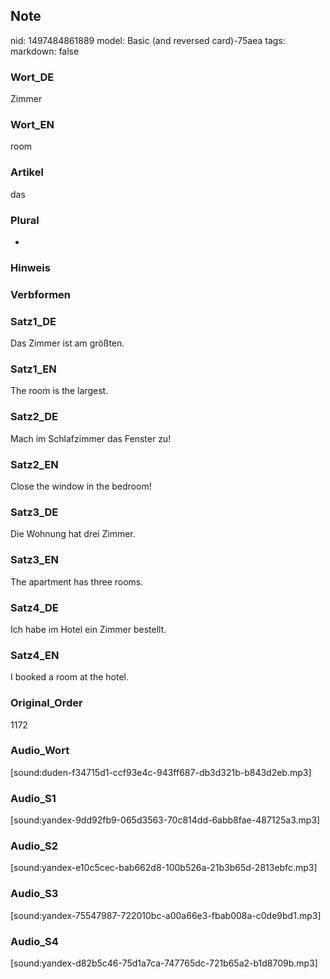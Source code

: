 ## Note
nid: 1497484861889
model: Basic (and reversed card)-75aea
tags: 
markdown: false

### Wort_DE
Zimmer

### Wort_EN
room

### Artikel
das

### Plural
-

### Hinweis


### Verbformen


### Satz1_DE
Das Zimmer ist am größten.

### Satz1_EN
The room is the largest.

### Satz2_DE
Mach im Schlafzimmer das Fenster zu!

### Satz2_EN
Close the window in the bedroom!

### Satz3_DE
Die Wohnung hat drei Zimmer.

### Satz3_EN
The apartment has three rooms.

### Satz4_DE
Ich habe im Hotel ein Zimmer bestellt.

### Satz4_EN
I booked a room at the hotel.

### Original_Order
1172

### Audio_Wort
[sound:duden-f34715d1-ccf93e4c-943ff687-db3d321b-b843d2eb.mp3]

### Audio_S1
[sound:yandex-9dd92fb9-065d3563-70c814dd-6abb8fae-487125a3.mp3]

### Audio_S2
[sound:yandex-e10c5cec-bab662d8-100b526a-21b3b65d-2813ebfc.mp3]

### Audio_S3
[sound:yandex-75547987-722010bc-a00a66e3-fbab008a-c0de9bd1.mp3]

### Audio_S4
[sound:yandex-d82b5c46-75d1a7ca-747765dc-721b65a2-b1d8709b.mp3]
